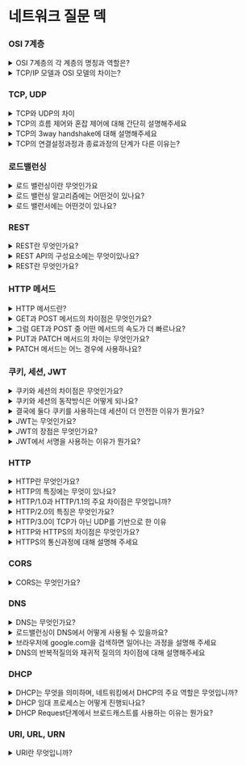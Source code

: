 # 네트워크 질문 덱

### OSI 7계층

<details>
  <summary>OSI 7계층의 각 계층의 명칭과 역할은?</summary>

##### 초안  

1계층은 피지컬 계층으로 케이블과 같은 장비를 통한 물리적인 연결으로 데이터를 전기신호로 변환해 전송하고,
2계층은 데이터링크 계층으로 로컬네트워크에서 데이터를 안전하게 전송하는 역할을 하며 mac주소를 사용하고 스위치등의 장비가 있습니다.
3계층은 네트워크 계층으로 라우터와 ip 주소를 사용합니다. 3계층부터 원격지 네트워크와 통신이 가능하며 데이터를 안전하고 빠르게 전송하는 역할을 담당합니다.
4계층은 트랜스포트 계층으로 tcp나 udp 프로토콜을 사용하고 신뢰할 수 있는 데이터를 주고 받을 수 있도록 해준다
5계층은 세션 계층으로 포트를 통해 통신 장치 간에 연결을 관리합니다
6계층은 프레젠테이션 계층으로 압축, 인코딩,디코딩, 암호화,복호화등의 작업을 합니다.
7계층은 어플리케이션 계층으로 사용자가 직접 상호작용하는 계층입니다. http, smtp 등의 프로토콜을 사용합니다

##### chatgpt

물리 계층 (Physical Layer):
역할: 장치 간의 물리적 연결을 다루며, 케이블, 커넥터, 전송 속도 등과 같은 하드웨어 측면을 정의합니다.
기능: 비트 인코딩, 신호 전송, 물리적 토폴로지 및 전송 미디어 특성.

데이터 링크 계층 (Data Link Layer):
역할: 물리 계층 상에서 안정적인 포인트 투 포인트 및 포인트 투 멀티포인트 통신을 보장합니다.
기능: 프레임화, 주소 지정, 오류 감지 및 흐름 제어.
두 개의 하위 계층으로 나뉨: 논리적 링크 제어 (Logical Link Control, LLC) 및 미디어 액세스 제어 (Media Access Control, MAC).

네트워크 계층 (Network Layer):
역할: 다른 네트워크에 위치한 장치 간의 데이터 패킷을 주소 지정, 라우팅 및 전달합니다.
기능: 논리적 주소 지정, 라우팅, 패킷 전달 및 단편화 및 재조립.

전송 계층 (Transport Layer):
역할: 서로 다른 호스트 상의 장치 간의 최종 통신, 신뢰성 및 오류 검출 및 수정을 보장합니다.
기능: 세분화 및 재조립, 흐름 제어, 오류 검출 및 수정, 최종 통신.

세션 계층 (Session Layer):
역할: 응용 프로그램 간에 세션 또는 연결을 관리하여 통신을 설정, 유지 및 종료합니다.
기능: 대화 제어, 동기화 및 세션 관리.

표현 계층 (Presentation Layer):
역할: 데이터 변환, 암호화 및 압축을 다루어 정보가 송신자와 수신자가 이해할 수 있는 형식으로 교환되도록 합니다.
기능: 변환, 암호화, 압축 및 형식 지정.

응용 계층 (Application Layer):
역할: 네트워크 서비스를 최종 사용자 및 응용 프로세스에 직접 제공하며 네트워크와 사용자 소프트웨어 간의 인터페이스 역할을 합니다.
기능: 네트워크 가상 터미널, 파일 전송, 네트워크 관리 및 응용 프로토콜 (예: HTTP, SMTP).
이러한 계층들은 서로 다른 시스템 및 장치 간의 상호 운용성을 표준화하는 포괄적인 프레임워크를 형성합니다.
</details>

<details>
  <summary>TCP/IP 모델과 OSI 모델의 차이는?</summary>
  <br>

  ##### 초안 
  
  tcp/ip모델은 사용되는 프로토콜을 기반으로 실제 네트워크에 사용되며 osi 모델은 보다 이론적인 모델로 네트워크 동작과 다를 수 있지만 여전히 네트워크 문제를 해결하는데 유용합니다.
  <br>

  ##### chatgpt

  레이어 수: OSI에는 7개의 레이어가 있고, TCP/IP에는 4개의 레이어가 있습니다.
  특정 프로토콜: TCP/IP 모델은 실제로 사용되는 프로토콜(TCP, IP 등)을 기반으로 개발된 반면, OSI 모델은 이론적 프레임워크로 만들어졌습니다.
  유연성: TCP/IP 모델은 보다 유연한 것으로 간주되어 특히 인터넷 환경에서 실제 구현을 위해 널리 채택되었습니다.
  실제로 두 모델 모두 참조 지점으로 자주 사용되지만 실제 네트워킹 시나리오에서는 TCP/IP 모델이 더 널리 사용됩니다.
</details>

### TCP, UDP

<details>
  <summary>TCP와 UDP의 차이</summary>
  <h5> 초안 </h5> 
    tcp는 높은 신뢰성을 보장하고 흐름제어, 혼잡제어 같은 기능을 제공하며, 
    udp는 신뢰성보다는 속도을 중요시하고 1대다 전송이 필요한 경우 사용합니다.
  <h5> chatgpt </h5> 
    TCP는 연결 지향적이고 신뢰성 있는 전송을 보장하며, 데이터의 순서를 유지합니다. 
    UDP는 비연결성이며, 데이터 전송에 대한 보장이 없고 순서가 유지되지 않습니다.
</details>

<details>
  <summary>TCP의 흐름 제어와 혼잡 제어에 대해 간단히 설명해주세요</summary>
  <h5> 초안 </h5> 
    흐름제어는 수신자가 데이터를 처리할 수 있도록 데이터 전송량을 조절하는 것이고,
    혼잡제어는 네트워크 혼잡을 방지하기위해 송신측에서 강제로 데이터 전송량을 조절하는 것입니다.
    흐름제어가 송, 수신측 사이의 전송속도를 다루면, 혼잡제어는 라우터를 포함한 보다 넓은 관점에서 전송 문제를 다룹니다.
  <h5> chatgpt </h5> 
    TCP는 흐름 제어를 통해 수신자가 처리할 수 있는 속도로 데이터를 전송하고, 혼잡 제어를 통해 네트워크 혼잡을 방지합니다.
</details>
<details>
  <summary>TCP의 3way handshake에 대해 설명해주세요</summary>
  <h5> 초안 </h5> 
    3way handshake는 tcp에서 안전한 통신을 위한 사전연결작업입니다. 클라이언트가 서버측으로 syn를 보내 연결 요청을 하고, 해당 신호를 받은 서버는 클라이언트로 syn와 ack를 보내 요청을 수락하고, 마지막으로 클라이언트가 서버로 ack를 보내는 것으로 세션을 수립합니다.
  <h5> chatgpt </h5> 
    TCP 연결을 설정하기 위해 세 단계의 통신이 이루어지는데, SYN(연결 요청), SYN-ACK(수락 응답), ACK(연결 수립 확인) 순으로 진행됩니다.
</details>
<details>
  <summary>TCP의 연결설정과정과 종료과정의 단계가 다른 이유는?</summary>
  <h5> 초안 </h5> 
    클라이언트측에서 데이터 전송이 끝나도 서버측은 보낼 데이터가 남아 있을 수 있기 때문에 FIN 신호에 대한 ACK만 보내고, 남은 데이터를 클라이언트에 전송한 후에 자신도 FIN 신호를 보내 종료과정이 설정과정보다 1단계 더 많다.
  <h5> chatgpt </h5> 
</details>


### 로드밸런싱

<details>
  <summary>로드 밸런싱이란 무엇인가요</summary>
  <h5> 초안 </h5> 
    로드밸런싱은 2개이상의 서버를 사용해 트래픽을 분산시키고 가용성을 높히는 기술입니다.
    로드밸런싱을 사용하면 데이터를 빠르고 안정적으로 사용자에게 제공할 수 있습니다.
  <h5> chatgpt </h5> 
    로드 밸런싱은 네트워크나 서버에 가해지는 부하를 여러 대의 서버에 고르게 분산시켜 서버의 성능을 최적화하고 가용성을 높이는 기술입니다.
</details>

<details>
  <summary>로드 밸런싱 알고리즘에는 어떤것이 있나요?</summary>
  <h5> 초안 </h5> 
    알고리즘으로는 라운드로빈, 최소접속방식, 해시 등이 있습니다.
    라운드로빈은 연결된 서버에 순차적으로 부하를 분산하는 방식이고,
    최소접속방식은 활성화된 세션수가 가장 적은 서버에 부하를 분산하는 방식입니다.
    해시는 서버 상태를 고려하지 않고 해시 알고리즘을 통해 어떤 서버에 부하를 분산할지 결정하는 방식으로 항상 같은 장비에 연결해야하는 게임이나 세션기반 서비스에 적합합니다.
  <h5> chatgpt </h5> 
    로드 밸런싱 알고리즘에는 라운드 로빈, 가중 라운드 로빈, 최소 연결, 최소 부하, 최대 처리량 등이 있습니다. 각각의 알고리즘은 특정 상황에 적합하게 사용됩니다.
</details>

<details>
  <summary>로드 밸런서에는 어떤것이 있나요?</summary>
  <h5> 초안 </h5> 
    ip주소와 포트를 기반으로 트래픽을 분산하는 l4 로드밸런서와
    uri, http header, 쿠키 등을 통해 트래픽을 분산하는 l7 로드밸런서가 있습니다.
  <h5> chatgpt </h5> 
    로드 밸런서에는 레이어 4(L4) 밸런서와 레이어 7(L7) 밸런서가 있습니다. L4 밸런서는 전송 계층에서 동작하며 IP 주소와 포트를 기반으로 트래픽을 분배합니다. L7 밸런서는 애플리케이션 계층에서 동작하며 요청의 내용에 따라 분배합니다.
</details>

### REST

<details>
  <summary>REST란 무엇인가요?</summary>
  <h5> 초안 </h5> 
    Representational State Transfer의 약자로 네트워크 리소스를 표현하기 위한 일련의 원칙을 기반으로 하는 아키텍처 디자인입니다.
    반드시 지켜야할 표준은 아니지만 HTTP 프로토콜의 인프라를 사용해 추가적인 인프라 구축이 없고 가독성이 뛰어나 범용적으로 사용되고 있습니다.
  <h5> chatgpt </h5> 
    Representational State Transfer의 약자로, 분산 시스템에서 자원을 표현하고 상태를 전송하기 위한 아키텍처 스타일
</details>

<details>
  <summary>REST API의 구성요소에는 무엇이있나요?</summary>
  <h5> 초안 </h5> 
    REST는 자원, 행위, 표현 세가지 구성요소로 이루어져있습니다.
    자원은 서버에 존재하며 uri를 통해 구분하고,
    행위는 get, post와 같은 http 메서드를 사용합니다.
    마지막으로 리소스는 json, xml 등 다양한 형태로 표현됩니다.
</details>

<details>
  <summary>REST란 무엇인가요?</summary>
  <h5> 초안 </h5> 
    Representational State Transfer의 약자로 네트워크 리소스를 표현하기 위한 일련의 원칙을 기반으로 하는 아키텍처 디자인입니다.
    반드시 지켜야할 표준은 아니지만 HTTP 프로토콜의 인프라를 사용해 추가적인 인프라 구축이 없고 가독성이 뛰어나 범용적으로 사용되고 있습니다.
  <h5> chatgpt </h5> 
    Representational State Transfer의 약자로, 분산 시스템에서 자원을 표현하고 상태를 전송하기 위한 아키텍처 스타일
</details>

### HTTP 메서드

<details>
  <summary>HTTP 메서드란?</summary>
  <h5> 초안 </h5> 
    http 메서드는 요청의 목적을 서버에게 알리는 수단으로 get, post, put, patch, delete 등이 있고 안정성, 멱등성 같은 속성을 가지고 있습니다.
    안정성은 요청시 리소스가 변경되지 않는 성질을 의미하고 get 만이 이 조건을 만족합니다.
    멱등성은 동일한 요청을 여러번 보냈을 때 서버에 미치는 의도된 영향이 동일한 경우를 의미하며 get, put, delete가 멱등성을 가지고 있습니다.
  <h5> chatgpt </h5> 
    HTTP 메서드는 클라이언트가 서버에게 요청을 보낼 때 어떤 종류의 동작을 원하는지를 나타내는 표준화된 방법입니다. 주요 HTTP 메서드로는 GET, POST, PUT, DELETE 등이 있습니다.
</details>

<details>
  <summary>GET과 POST 메서드의 차이점은 무엇인가요?</summary>
  <h5> 초안 </h5> 
    get메서드는 리소스를 조회할 때 사용하고 post는 새로운 리소스를 생성할 때 사용합니다.
    또한 body의 유무나 메서드의 속성으로도 비교할 수 있는데 get은 안정성과 멱등성을 가지고 있고 요청 데이터에 대한 정보를 url에 담아보내기 때문에 body가 없습니다. 
    그에 반해 post는 body에 데이터를 넣어보내고 암호화를 통해 안전하게 데이터를 전송할 수 있습니다.
  <h5> chatgpt </h5> 
    GET 메서드는 정보를 요청하기 위해 사용되며, 요청된 데이터는 URI에 포함되어 전송됩니다. 주로 데이터를 가져오는 데 사용되며, 요청이 캐시될 수 있습니다.
    POST 메서드는 리소스를 생성하거나 업데이트하기 위해 사용되며, 요청된 데이터는 요청 본문에 포함됩니다. 주로 데이터를 전송하고, 요청이 캐시되지 않습니다.
</details>

<details>
  <summary>그럼 GET과 POST 중 어떤 메서드의 속도가 더 빠르나요?</summary>
  <h5> 초안 </h5> 
    일반적으로는 속도에 차이가 없지만 캐시가능성을 고려하면 get이 더 빠르다고 생각합니다. 
  <h5> chatgpt </h5> 
    일반적으로 HTTP 요청의 GET 메서드와 POST 메서드 사이에는 속도에 큰 차이가 없습니다. 둘 사이의 선택은 의도된 목적에 따라 이루어져야 합니다. 즉, 데이터 검색을 위한 GET과 데이터 제출을 위한 POST입니다. 캐싱, 요청 크기, 멱등성 등의 요소가 성능에 영향을 미칠 수 있지만 일반적인 웹 애플리케이션에는 그 영향이 크지 않을 수 있습니다. 궁극적으로 효율성은 특정 사용 사례와 디자인이 얼마나 잘 접착되는지에 따라 달라집니다.
</details>

<details>
  <summary>PUT과 PATCH 메서드의 차이는 무엇인가요?</summary>
  <h5> 초안 </h5> 
    put과 patch 메서드의 차이는 멱등성으로 나눌 수 있습니다.
    put은 해당하는 리소스가 없으면 새로추가하고 있으면 수정하는 동작을 합니다.
    그래서 put은 멱등성을 만족하는데 patch도 동일하게 구현할 경우에는 멱등성을 만족합니다.
    대신 patch의 경우 동작을 "특정값을 10증가시킨다" 처럼 적용하는 것이 가능해 멱등성을 만족하지 못합니다.
  <h5> chatgpt </h5> 
    PUT 메서드는 리소스를 생성하거나 업데이트하기 위해 사용되며, 요청된 데이터는 요청 본문에 포함됩니다. 일반적으로 식별된 리소스의 전체를 업데이트합니다.
    POST 메서드는 리소스를 생성하기 위해 사용되며, 요청된 데이터는 요청 본문에 포함됩니다. 일반적으로 서버가 새 리소스의 URI를 생성합니다.
</details>

<details>
  <summary>PATCH 메서드는 어느 경우에 사용하나요?</summary>
  <h5> 초안 </h5> 
    일반적으로 patch 메서드는 데이터를 부분적으로 수정하는 경우에 사용합니다. 
    요청 body는 수정할 부분만 포함하고 나머지는 기존값이 그대로 유지됩니다. 
    반면에 put 메서드는 데이터의 완전한 교체만 허용합니다.
  <h5> chatgpt </h5> 
    PATCH 메서드는 리소스의 부분적인 업데이트를 수행하기 위해 사용됩니다. 요청 본문에 업데이트할 부분만을 포함하고, 나머지 부분은 변경되지 않은 상태로 유지됩니다.
</details>

### 쿠키, 세션, JWT

<details>
  <summary>쿠키와 세션의 차이점은 무엇인가요?</summary>
  <h5> 초안 </h5> 
    쿠키와 세션의 가장 큰 차이점은 저장되는 장소입니다. 
    쿠키는 클라이언트에 저장되고 세션은 서버에 저장됩니다.
    서버에 저장되는 것으로 인해 세션을 사용할 경우 쿠키보다 보안성이 높지만 같은 서버에 연결해야만 사용할 수 있다는 단점이 있습니다.
    (서버 부하, 확장성 문제 추가)
  <h5> chatgpt </h5> 
    주요 차이는 데이터의 저장 위치입니다. 쿠키는 클라이언트의 브라우저에 저장되고, 세션은 서버에 저장됩니다. 또한, 쿠키는 클라이언트에서 직접 관리되지만, 세션은 서버에서 관리됩니다.
</details>

<details>
  <summary>쿠키와 세션의 동작방식은 어떻게 되나요?</summary>
  <h5> 초안 </h5> 
    클라이언트의 요청에 서버가 응답하면서 헤더에 set-cookie라는 값을 추가합니다.
    응답을 받은 클라이언트는 브라우저에 쿠키를 저장합니다.
    이후 클라이언트가 같은 도메인에 요청을 보낼 때 헤더에 쿠키를 넣어 보내고 이를 통해 서버가 클라이언트를 식별합니다.
    세션은 서버에 사용자 정보를 저장하고 세션아이디를 부여하는 방식으로 동작합니다.
    클라이언트는 세션아이디를 쿠키에 저장하고 서버와 통신할 때 이 쿠키를 헤더에 서버가 사용자를 식별할 수 있게 합니다.
  <h5> chatgpt </h5> 
    쿠키는 서버에서 클라이언트로 전송되어 클라이언트의 로컬 브라우저에 작은 데이터 조각으로 저장됩니다. 이 데이터는 이름-값 쌍으로 이루어져 있고, 서버가 클라이언트에게 응답할 때 Set-Cookie 헤더를 통해 전달됩니다. 클라이언트는 받은 쿠키를 브라우저에 저장하고, 이후 해당 도메인에 다시 요청을 보낼 때마다 브라우저는 자동으로 해당 쿠키를 서버에 함께 전송하여 상태를 유지하게 됩니다. 이를 통해 로그인 상태, 사용자 선호도, 쇼핑 카트 등의 정보를 저장하고 관리할 수 있습니다.
</details>

<details>
  <summary>결국에 둘다 쿠키를 사용하는데 세션이 더 안전한 이유가 뭔가요?</summary>
  <h5> 초안 </h5> 
    세션을 사용할 경우 세션아이디가 아닌 실제 데이터는 클라이언트에서 수정이 불가능 해 상대적으로 안전합니다.
    하지만 세션아이디가 탈취당한경우에는 세션과 쿠키모두 비슷한 보안적인 위험성을 가지고 있다고 생각합니다. 
    이를 막기위해 httponly, secure, samesite 같은 속성을 사용하는 것이 바람직 합니다.
</details>

<details>
  <summary>JWT는 무엇인가요?</summary>
  <h5> 초안 </h5> 
    json web token의 약자로 인증에 필요한 정보를 json 형식의 토큰에 담아 암호화시켜 사용하는 기술입니다.
    헤더, 페이로드, 서명 3가지 정보로 이루어져 있으며 클라이언트쪽에 저장되고 인가 또는 정보 교환에 주로 사용합니다.
  <h5> chatgpt </h5> 
    JWT (JSON Web Token)은 클레임(정보 조각)을 안전하게 전송하기 위한 일련의 표준을 정의한 토큰 기반의 인증 방식으로, JSON 형식으로 구성된 액세스 토큰을 생성하여 정보를 안전하게 전달하는 데 사용됩니다.
</details>

<details>
  <summary>JWT의 장점은 무엇인가요?</summary>
  <h5> 초안 </h5> 
    서명을 사용해 보안성이 뛰어나고 클라이언트에 저장하기 때문에 세션과 비교해 분산시스템에 더 적합한 기술입니다.
    또한 json을 사용해 범용성이 좋습니다.
    (위변조 방지)
  <h5> chatgpt </h5> 
    JWT의 간편한 구조, 자체 포함된 클레임 정보, 보안적 특성 및 분산 환경 지원으로 인해, 웹 및 애플리케이션에서 효과적이고 확장 가능한 토큰 기반 인증 시스템을 구현할 수 있습니다.
</details>

<details>
  <summary>JWT에서 서명을 사용하는 이유가 뭔가요?</summary>
  <h5> 초안 </h5> 
    무결성을 보장하기 위해 사용합니다. 
    서명을 사용하면 헤도와 페이로드가 변경되지 않았는지를 확인할 수 있습니다. 
  <h5> chatgpt </h5> 
    JWT(JSON Web Token)에서 서명(signature)을 사용하는 주요 이유는 토큰의 무결성을 보장하고 토큰이 발급된 서버에서만 검증이 가능하도록 하는 것입니다. 서명은 토큰이 변조되지 않았음을 확인하기 위한 디지털 서명으로 작용합니다.
</details>

### HTTP

<details>
  <summary>HTTP란 무엇인가요?</summary>
  <h5> 초안 </h5> 
    hypertext transfer protocol의 약자로 애플리케이션 계층에서 사용하며 하이퍼텍스트를 전송하기위해 사용하는 프로 토콜입니다.
  <h5> chatgpt </h5> 
    HTTP(Hypertext Transfer Protocol)는 HTML과 같은 하이퍼미디어 문서를 전송하는 데 사용되는 애플리케이션 프로토콜입니다. 이는 웹에서의 모든 데이터 교환의 기초입니다.
</details>

<details>
  <summary>HTTP의 특징에는 무엇이 있나요?</summary>
  <h5> 초안 </h5> 
    http의 특징으로는 클라이언트 서버 구조, 무상태성이 있습니다.
  <h5> chatgpt </h5> 
    HTTP(Hypertext Transfer Protocol)는 월드와이드웹(World Wide Web)에서 하이퍼텍스트와 다양한 미디어의 전송을 가능하게 하는 상태 비저장 애플리케이션 계층 프로토콜로, 단순성, 헤더를 통한 확장성, 다양한 통신 지원이 특징입니다.
</details>

<details>
  <summary>HTTP/1.0과 HTTP/1.1의 주요 차이점은 무엇입니까?</summary>
  <h5> 초안 </h5> 
    1.1 버전은 연결을 일정한 시간동안 유지해 기존의 요청할 때마다 연결 다시 해야한다는 문제점을 해결했습니다.
    또한 응답을 기다리지 않고 순차적으로 요청을 보내고 처리하는 방식으로 속도를 높혔습니다.
  <h5> chatgpt </h5> 
    HTTP/1.1은 동일한 IP 주소에서 여러 웹사이트를 처리하기 위한 지속적인 연결, 파이프라인 및 호스트 헤더 지원을 포함하여 HTTP/1.0에 비해 몇 가지 개선 사항을 도입했습니다.
</details>

<details>
  <summary>HTTP/2.0의 특징은 무엇인가요?</summary>
  <h5> 초안 </h5> 
    2.0 버전에는 헤더압축, 서버 푸시, 멀티플렉싱 등의 기능이 추가됐습니다.
    서버푸시는 요청에 대해 여러 응답을 보내는 기술이며, 
    멀티플렉싱은 하나의 연결에 여러 스트림을 생성해 동시에 여러 요청을 처리할 수 있는 기술입니다.
  <h5> chatgpt </h5> 
    HTTP/2는 멀티플렉싱, 헤더 압축, 요청 우선순위 지정과 같은 기능을 통해 성능을 향상시켜 단일 연결을 통해 여러 요청과 응답을 동시에 처리할 수 있도록 합니다.
</details>

<details>
  <summary>HTTP/3.0이 TCP가 아닌 UDP를 기반으로 한 이유</summary>
  <h5> 초안 </h5> 
    tcp가 가진 문제를 해결하기위해 udp를 사용했습니다.
    멀티플렉싱을 적용해도 여전히 TCP는 head of line blocking 문제가 있습니다. 
    quic는 독립 스트림을 사용해 한 스트림에 holb 문제가 발생해도 다른 스트림에 영향을 주지않도록 해 문제를 개선했습니다. 
  <h5> chatgpt </h5> 
    HTTP/3.0은 대기 시간을 줄이고, HOL 차단을 해결하고, 연결 마이그레이션을 활성화하고, 혼잡 제어를 개선하고, 보안을 강화하고, QUIC pro를 통해 효율적인 멀티플렉싱 및 스트림 우선 순위 지정을 제공하기 위해 TCP 대신 UDP를 기반으로 했습니다.
</details>

<details>
  <summary>HTTP와 HTTPS의 차이점은 무엇인가요?</summary>
  <h5> 초안 </h5> 
    http와 https는 다른 프로토콜이 아닌 http에 암호화 프로토콜을 추가해 데이터를 안전하게 전송 할 수 있는 버전이 https입니다.
  <h5> chatgpt </h5> 
    HTTPS(Hypertext Transfer Protocol Secure)는 암호화(일반적으로 TLS 또는 SSL)를 사용하여 클라이언트와 서버 간의 통신을 보호하고 데이터 기밀성과 무결성을 보장하는 보안 버전의 HTTP입니다.
</details>

<details>
  <summary>HTTPS의 통신과정에 대해 설명해 주세요</summary>
  <h5> 초안 </h5> 
    https로 통신하기위해서는 ssl handshake라는 과정이 필요합니다.
    먼저 클라이언트가 서버에 랜덤데이터를 보내고 이를 받은 서버는 서버에서 생성한 랜덤데이터와 인증서를 클라이언트에 보냅니다.
    클라이언트는 인증서를 공개키로 복호화해 사이트의 공개키를 얻을 수 있습니다.
    클라이언트의 랜덤데이터와 서버의 랜덤데이터를 조합해 대칭키로 사용하는데 이를 사이트의 공개키로 암호화해 서버에 전송합니다.
    서버는 비밀키를 통해 복호화를 진행해 대칭키를 얻을 수 있습니다.
    이후에는 서로가 가진 대칭키를 통해 데이터를 안전하게 전송할 수 있습니다.
  <h5> chatgpt </h5> 
    HTTPS 작업에는 보안 연결 시작, SSL/TLS 인증서를 사용한 서버 인증, SSL/TLS 핸드셰이크를 통한 암호화 매개변수 협상, 데이터 암호화 및 보안 전송, 마지막으로 세션이 종료될 때 보안 연결 종료가 포함됩니다.
</details>

### CORS

<details>
  <summary>CORS는 무엇인가요?</summary>
  <h5> 초안 </h5> 
    cors는 cross origin resource sharing으로 다른 오리진 간 리소스 접근을 가능하게하는 기술입니다.
    다른 오리진이 이를 설정하지 않은 서버에 요청을 보내면 cors 에러가 발생하게 됩니다.
  <h5> chatgpt </h5> 
    CORS는 한 도메인의 웹페이지가 다른 도메인의 리소스를 요청하고 상호 작용하는 방식을 제어하기 위해 웹 브라우저에서 구현하는 보안 기능으로, 원본 간 보안 취약성을 방지하는 데 도움이 됩니다.
</details>

### DNS

<details>
  <summary>DNS는 무엇인가요?</summary>
  <h5> 초안 </h5> 
    dns는 domain name system으로 naver.com같은 도메인을 192.168.10.1 ip주소로 변환하는 시스템입니다.
    dns로 인해 외우기 어려운 ip주소 대신 도메인 이름을 사용해 사이트에 접속 할 수 있습니다.
  <h5> chatgpt </h5> 
    DNS는 도메인 이름 시스템(Domain Name System)을 의미합니다.
</details>

<details>
  <summary>로드밸런싱이 DNS에서 어떻게 사용될 수 있을까요?</summary>
  <h5> 초안 </h5> 
    dns를 사용해 다수의 ip를 단일 도메인으로 묶어 트래픽을 분산시킬 수 있습니다.
  <h5> chatgpt </h5> 
    DNS 기반 부하 분산에는 여러 IP 주소를 단일 도메인 이름과 연결하여 DNS가 해당 주소 간에 들어오는 트래픽을 분산시킬 수 있도록 하는 작업이 포함됩니다.
</details>

<details>
  <summary>브라우저에 google.com을 검색하면 일어나는 과정을 설명해 주세요</summary>
  <h5> 초안 </h5> 
    dns를 사용해 다수의 ip를 단일 도메인으로 묶어 트래픽을 분산시킬 수 있습니다.
  <h5> chatgpt </h5> 
    DNS 기반 부하 분산에는 여러 IP 주소를 단일 도메인 이름과 연결하여 DNS가 해당 주소 간에 들어오는 트래픽을 분산시킬 수 있도록 하는 작업이 포함됩니다.
</details>

<details>
  <summary>DNS의 반복적질의와 재귀적 질의의 차이점에 대해 설명해주세요</summary>
  <h5> 초안 </h5> 
    반복적방식은 최종 ip 주소를 받을 때 까지 클라이언트가 반복적으로 질의를 하는 방식으로, 
    각각의 dns서버는 다음에 질의를 보낼 dns서버의 정보를 클라이언트에 반환합니다.
    재귀적방식은 클라이언트가 질의를 보낸  dns서버가 직접 하위 dns서버에 질의를 보내 ip주소를 습득한 후 클라이언트에 반환하는 방식입니다.
  <h5> chatgpt </h5> 
    반복적 질의는 DNS 서버가 질의를 받아 다른 DNS 서버에게 계속해서 전달하여 최종 답을 찾는 방식이며, 재귀적 질의는 DNS 서버가 질의를 받아 필요한 경우 하위 DNS 서버들에게 질의를 보내 최종 응답을 클라이언트에게 제공하는 방식입니다.
</details>

### DHCP 

<details>
  <summary>DHCP는 무엇을 의미하며, 네트워킹에서 DHCP의 주요 역할은 무엇입니까?</summary>
  <h5> 초안 </h5> 
    DHCP는 ip주소, 서브넷마스크 등을 자동으로 할당해주는 프로토콜입니다.
    ip를 자동으로 할당하기 때문에 ip충돌을 막을 수 있고 효율적입니다.
  <h5> chatgpt </h5> 
    DHCP는 Dynamic Host Configuration Protocol(동적 호스트 구성 프로토콜)을 의미하며, DHCP의 주요 역할은 IP 주소와 구성 정보를 네트워크의 장치에 자동으로 할당하는 것입니다.
</details>

<details>
  <summary>DHCP 임대 프로세스는 어떻게 진행되나요?</summary>
  <h5> 초안 </h5> 
    먼저 클라이언트가 dhcp서버를 찾기위해 메시지를 브로드캐스트로 전송합니다.
    메시지를 수신한 서버는 할당할 ip주소, 서브넷, DNS등의 정보를 클라이언트에 전송합니다.
    클라이언트는 받은 ip주소와 dhcp서버 정보를 브로드캐스트로 전송합니다.
    ip주소를 사용하겠다는 요청을 받으면 dhcp서버는 해당 ip를 어떤 클라이언트가 언제부터 사용했는지 정보를 기록하고 request 메시지를 정상적으로 수신했다고 응답합니다.
  <h5> chatgpt </h5> 
    DHCP 임대 프로세스에는 클라이언트가 DHCP 서버에서 IP 주소를 요청하는 과정이 포함됩니다. 서버는 IP 주소를 제공하고 클라이언트는 해당 제안을 수락하거나 거부할 수 있습니다. 수락한 경우 클라이언트는 지정된 기간 동안 임대를 허가받으며 그 이후에는 임대를 갱신해야 합니다.
</details>

<details>
  <summary>DHCP Request단계에서 브로드캐스트를 사용하는 이유는 뭔가요?</summary>
  <h5> 초안 </h5> 
    request 메시지를 브로드캐스트로 보내는 이유는 dhcp서버가 1대 이상일 수 있기 때문입니다.
  <h5> chatgpt </h5> 
</details>

### URI, URL, URN

<details>
  <summary>URI란 무엇입니까?</summary>
  <h5> 초안 </h5> 
    통합 자원 식별자의 줄임말로 인터넷의 자원을 식별할 수 있는 문자열입니다.
    URL와 URN이 URI에 속하고있습니다.
  <h5> chatgpt </h5> 
    URI(Uniform Resource Identifier)는 특정 리소스를 고유하게 식별하는 문자열입니다. 이는 URL과 URN을 모두 포함합니다.
</details>
